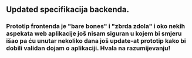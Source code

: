 ## Updated specifikacija backenda.

### Prototip frontenda je "bare bones" i "zbrda zdola" i oko nekih aspekata web aplikacije još nisam siguran u kojem bi smjeru išao pa ću unutar nekoliko dana još update-at prototip kako bi dobili validan dojam o aplikaciji. Hvala na razumijevanju!
